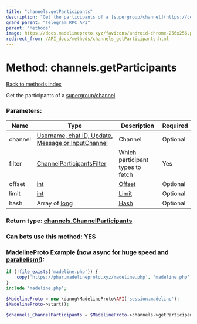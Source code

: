 ```yaml
---
title: "channels.getParticipants"
description: "Get the participants of a [supergroup/channel](https://core.telegram.org/api/channel)"
grand_parent: "Telegram RPC API"
parent: "Methods"
image: https://docs.madelineproto.xyz/favicons/android-chrome-256x256.png
redirect_from: /API_docs/methods/channels_getParticipants.html
---
```

# Method: channels.getParticipants
[Back to methods index](index.html)



Get the participants of a [supergroup/channel](https://core.telegram.org/api/channel)

### Parameters:

| Name     |    Type       | Description | Required |
|----------|---------------|-------------|----------|
|channel|[Username, chat ID, Update, Message or InputChannel](/API_docs/types/InputChannel.html) | Channel | Optional|
|filter|[ChannelParticipantsFilter](/API_docs/types/ChannelParticipantsFilter.html) | Which participant types to fetch | Yes|
|offset|[int](/API_docs/types/int.html) | [Offset](https://core.telegram.org/api/offsets) | Optional|
|limit|[int](/API_docs/types/int.html) | [Limit](https://core.telegram.org/api/offsets) | Optional|
|hash|Array of [long](/API_docs/types/long.html) | [Hash](https://core.telegram.org/api/offsets) | Optional|


### Return type: [channels.ChannelParticipants](/API_docs/types/channels.ChannelParticipants.html)

### Can bots use this method: **YES**


### MadelineProto Example ([now async for huge speed and parallelism!](https://docs.madelineproto.xyz/docs/ASYNC.html)):


```php
if (!file_exists('madeline.php')) {
    copy('https://phar.madelineproto.xyz/madeline.php', 'madeline.php');
}
include 'madeline.php';

$MadelineProto = new \danog\MadelineProto\API('session.madeline');
$MadelineProto->start();

$channels_ChannelParticipants = $MadelineProto->channels->getParticipants(channel: $InputChannel, filter: $ChannelParticipantsFilter, offset: $int, limit: $int, hash: [$long, $long], );
```

